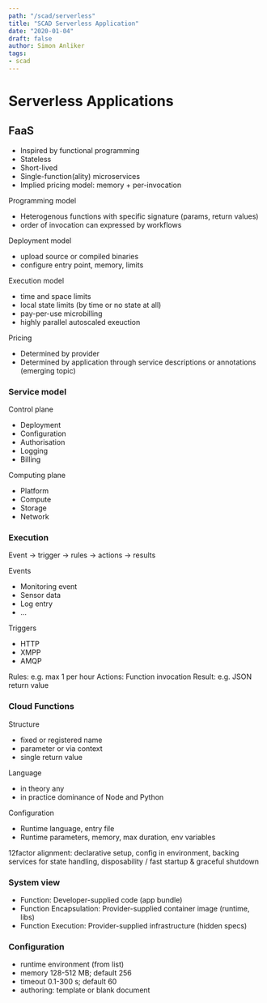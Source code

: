 ```yaml
---
path: "/scad/serverless"
title: "SCAD Serverless Application"
date: "2020-01-04"
draft: false
author: Simon Anliker
tags:
- scad
---
```


# Serverless Applications

## FaaS

- Inspired by functional programming
- Stateless
- Short-lived
- Single-function(ality) microservices
- Implied pricing model: memory + per-invocation

Programming model

- Heterogenous functions with specific signature (params, return values)
- order of invocation can expressed by workflows

Deployment model

- upload source or compiled binaries
- configure entry point, memory, limits

Execution model

- time and space limits
- local state limits (by time or no state at all)
- pay-per-use microbilling
- highly parallel autoscaled exeuction

Pricing

- Determined by provider
- Determined by application through service descriptions or annotations (emerging
  topic)

### Service model

Control plane

- Deployment
- Configuration
- Authorisation
- Logging
- Billing

Computing plane

- Platform
- Compute
- Storage
- Network

### Execution

Event -> trigger -> rules -> actions -> results

Events

- Monitoring event
- Sensor data
- Log entry
- ...

Triggers

- HTTP
- XMPP
- AMQP

Rules: e.g. max 1 per hour
Actions: Function invocation
Result: e.g. JSON return value

### Cloud Functions

Structure

- fixed or registered name
- parameter or via context
- single return value

Language

- in theory any
- in practice dominance of Node and Python

Configuration

- Runtime language, entry file
- Runtime parameters, memory, max duration, env variables

12factor alignment: declarative setup, config in environment, backing services
for state handling, disposability / fast startup & graceful shutdown

### System view

- Function: Developer-supplied code (app bundle)
- Function Encapsulation: Provider-supplied container image (runtime, libs)
- Function Execution: Provider-supplied infrastructure (hidden specs)

### Configuration

- runtime environment (from list)
- memory 128-512 MB; default 256
- timeout 0.1-300 s; default 60
- authoring: template or blank document

